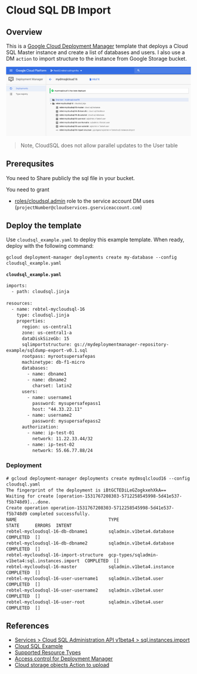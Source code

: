 # Cloud SQL DB Import

## Overview

This is a [Google Cloud Deployment
Manager](https://cloud.google.com/deployment-manager/overview) template that
deploys a Cloud SQL Master instance and create a list of databases and users. I also use a DM `action` to
import structure to the instance from Google Storage bucket.

![Google DM Screenshot](./image/dm-screenshot.png)

> Note, CloudSQL does not allow parallel updates to the User table

## Prerequsites

You need to Share publicly the sql file in your bucket.

You need to grant 

- [roles/cloudsql.admin](https://cloud.google.com/iam/docs/understanding-roles#sql_name_short_roles)  role
to the service account DM uses (```projectNumber@cloudservices.gserviceaccount.com```)

## Deploy the template

Use `cloudsql_example.yaml` to deploy this example template. When ready, deploy
with the following command:

```
gcloud deployment-manager deployments create my-database --config cloudsql_example.yaml
```

**`cloudsql_example.yaml`**

```
imports:
  - path: cloudsql.jinja

resources:
  - name: rebtel-mycloudsql-16
    type: cloudsql.jinja
    properties:
      region: us-central1
      zone: us-central1-a
      dataDiskSizeGb: 15
      sqlimportstructure: gs://mydeploymentmanager-repository-example/sqldump-export-v0.1.sql
      rootpass: myrootsupersafepas
      machinetype: db-f1-micro
      databases:
        - name: dbname1
        - name: dbname2
          charset: latin2
      users:
        - name: username1
          password: mysupersafepass1
          host: "44.33.22.11"
        - name: username2
          password: mysupersafepass2
      authorization:
        - name: ip-test-01
          network: 11.22.33.44/32
        - name: ip-test-02
          network: 55.66.77.88/24
```

### Deployment

```
# gcloud deployment-manager deployments create mydmsqlcloud16 --config cloudsql.yaml
The fingerprint of the deployment is iBtGCTEDiLeGZogkxehXkA==
Waiting for create [operation-1531767208303-5712258545998-5d41e537-f5b748d9]...done.
Create operation operation-1531767208303-5712258545998-5d41e537-f5b748d9 completed successfully.
NAME                                   TYPE                                             STATE      ERRORS  INTENT
rebtel-mycloudsql-16-db-dbname1        sqladmin.v1beta4.database                        COMPLETED  []
rebtel-mycloudsql-16-db-dbname2        sqladmin.v1beta4.database                        COMPLETED  []
rebtel-mycloudsql-16-import-structure  gcp-types/sqladmin-v1beta4:sql.instances.import  COMPLETED  []
rebtel-mycloudsql-16-master            sqladmin.v1beta4.instance                        COMPLETED  []
rebtel-mycloudsql-16-user-username1    sqladmin.v1beta4.user                            COMPLETED  []
rebtel-mycloudsql-16-user-username2    sqladmin.v1beta4.user                            COMPLETED  []
rebtel-mycloudsql-16-user-root         sqladmin.v1beta4.user                            COMPLETED  []
```

## References

* [Services > Cloud SQL Administration API v1beta4 > sql.instances.import](https://developers.google.com/apis-explorer/#p/sqladmin/v1beta4/sql.instances.import)
* [Cloud SQL Example](https://github.com/GoogleCloudPlatform/deploymentmanager-samples/tree/master/examples/v2/sqladmin)
* [Supported Resource Types](https://cloud.google.com/deployment-manager/docs/configuration/supported-resource-types)
* [Access control for Deployment Manager](https://cloud.google.com/deployment-manager/docs/access-control#access_control_for_deployment_manager)
* [Cloud storage objects Action to upload ](https://github.com/GoogleCloudPlatform/deploymentmanager-samples/issues/40)